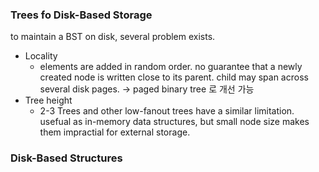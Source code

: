 
### Trees fo Disk-Based Storage

to maintain a BST on disk, several problem exists.

- Locality
	- elements are added in random order. no guarantee that a newly created node is written close to its parent. child may span across several disk pages. -> paged binary tree 로 개선 가능
- Tree height
	- 2-3 Trees and other low-fanout trees have a similar limitation. usefual as in-memory data structures, but small node size makes them impractial for external storage.

### Disk-Based Structures